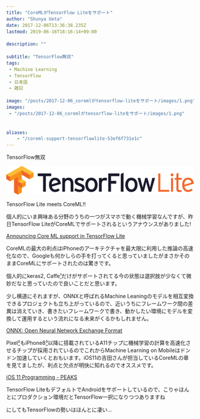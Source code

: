 ```yaml
---
title: "CoreMLがTensorFlow Liteをサポート"
author: "Shunya Ueta"
date: 2017-12-06T13:36:38.235Z
lastmod: 2019-06-16T18:16:14+09:00

description: ""

subtitle: "TensorFlow無双"
tags:
 - Machine Learning 
 - TensorFlow 
 - 日本語 
 - 雑記 

image: "/posts/2017-12-06_coremlがtensorflow-liteをサポート/images/1.png" 
images:
 - "/posts/2017-12-06_coremlがtensorflow-liteをサポート/images/1.png" 


aliases:
    - "/coreml-support-tensorflowlite-53ef6f731e1c"
---
```


TensorFlow無双



![image](/posts/2017-12-06_coremlがtensorflow-liteをサポート/images/1.png)

TensorFlow Lite meets CoreML!!

個人的にいま興味ある分野のうちの一つがスマホで動く機械学習なんですが、昨日TensorFlow LiteがCoreMLでサポートされるというアナウンスがありました!

> [](https://twitter.com/TensorFlow/status/938127069095002112)

[Announcing Core ML support in TensorFlow Lite](https://developers.googleblog.com/2017/12/announcing-core-ml-support.html)


CoreMLの最大の利点はiPhoneのアーキテクチャを最大限に利用した推論の高速化なので、Googleも何かしらの手を打ってくると思っていましたがまさかそのままCoreMLにサポートされたのは驚きです。

個人的にkeras2, Caffe[¹](https://developer.apple.com/documentation/coreml/converting_trained_models_to_core_ml)だけがサポートされてる今の状態は選択肢が少なくて微妙だなと思っていたので良いことだと思います。

少し横道にそれますが、ONNXと呼ばれるMachine Leaningのモデルを相互変換できるプロジェクトも立ち上がっているので、近いうちにフレームワーク間の差異は消えていき、書きたいフレームワークで書き、動かしたい環境にモデルを変換して運用するという流れになる未来がくるかもしれません。

[ONNX: Open Neural Network Exchange Format](http://onnx.ai/)


Pixel[²](https://techcrunch.com/2017/10/17/googles-first-custom-consumer-chip-is-the-secret-behind-the-pixel-2s-camera-performance/)もiPhone8[³](http://appleinsider.com/articles/17/09/23/inside-iphone-8-apples-a11-bionic-introduces-5-new-custom-silicon-engines)以降に搭載されているA11チップに機械学習の計算を高速化させるチップが採用されているのでこれからMachine Learning on Mobileはドンドン加速していくとおもいます。iOS11の吉田さんが担当しているCoreMLの章を見てましたが、利点と欠点が明快に知れるのでオススメです。

[iOS 11 Programming - PEAKS](https://peaks.cc/hurutoriya/iOS11)


TensorFlow LiteもデフォルトでAndroidをサポートしているので、こりゃほんとにプロダクション環境だとTensorFlow一択になりつつありますね

にしてもTensorFlowの勢いはほんとに凄い…
